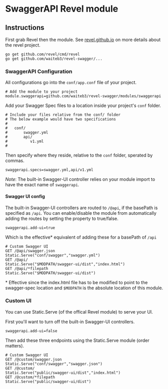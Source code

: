 # SwaggerAPI Revel module

## Instructions

First grab Revel then the module. See [revel.github.io](revel.github.io) on more details
about the revel project.
```
go get github.com/revel/cmd/revel
go get github.com/waiteb3/revel-swagger/...
```

### SwaggerAPI Configuration

All configurations go into the `conf/app.conf` file of your project.
```
# Add the module to your project
module.swaggerapi=github.com/waiteb3/revel-swagger/modules/swaggerapi
```

Add your Swagger Spec files to a location inside your project's `conf` folder.
```
# Include your files relative from the conf/ folder
# The below example would have two specifications
#
#   conf/
#       swagger.yml
#       api/
#          v1.yml
#
```

Then specify where they reside, relative to the `conf` folder, sperated by commas.
```
swaggerapi.specs=swagger.yml,api/v1.yml
```

*Note*: The built-in Swagger-UI controller relies on your module import to have the
exact name of `swaggerapi`.

#### Swagger UI config

The built-in Swagger-UI controllers are routed to `/@api`, if the basePath is specified as `/api`.
You can enable/disable the module from automatically adding the routes by setting the property to true/false.
```
swaggerapi.add-ui=true
```

Which is the effective\* equivalent of adding these for a basePath of `/api`
```
# Custom Swagger UI
GET /@api/swagger.json                       Static.Serve("conf/swagger","swagger.yml")
GET /@api/                                   Static.Serve("$MODPATH/swagger-ui/dist","index.html")
GET /@api/*filepath                          Static.Serve("$MODPATH/swagger-ui/dist")
```

\* Effective since the index.html file has to be modified to point to the swagger-spec location
and `$MODPATH` is the absolute location of this module.

### Custom UI

You can use Static.Serve (of the offical Revel module) to serve your UI.

First you'll want to turn off the built-in Swagger-UI controllers.
```
swaggerapi.add-ui=false
```

Then add these three endpoints using the Static.Serve module (order matters).
```
# Custom Swagger UI
GET /@custom/swagger.json                       Static.Serve("conf/swagger","swagger.json")
GET /@custom/                                   Static.Serve("public/swagger-ui/dist","index.html")
GET /@custom/*filepath                          Static.Serve("public/swagger-ui/dist")
```

